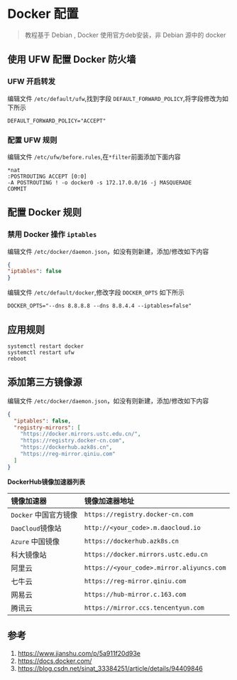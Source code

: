 # Docker 配置

> 教程基于 Debian , Docker 使用官方deb安装，非 Debian 源中的 docker

## 使用 UFW 配置 Docker 防火墙 

### UFW 开启转发

编辑文件 `/etc/default/ufw`,找到字段 `DEFAULT_FORWARD_POLICY`,将字段修改为如下所示

```
DEFAULT_FORWARD_POLICY="ACCEPT"
```

### 配置 UFW 规则

编辑文件 `/etc/ufw/before.rules`,在`*filter`前面添加下面内容

```
*nat
:POSTROUTING ACCEPT [0:0]
-A POSTROUTING ! -o docker0 -s 172.17.0.0/16 -j MASQUERADE
COMMIT
```

## 配置 Docker 规则

### 禁用 Docker 操作 `iptables`

编辑文件 `/etc/docker/daemon.json`，如没有则新建，添加/修改如下内容

```json
{
"iptables": false
}
```

编辑文件 `/etc/default/docker`,修改字段 `DOCKER_OPTS` 如下所示

```
DOCKER_OPTS="--dns 8.8.8.8 --dns 8.8.4.4 --iptables=false"
```

## 应用规则

```
systemctl restart docker
systemctl restart ufw
reboot
```

## 添加第三方镜像源

编辑文件 `/etc/docker/daemon.json`，如没有则新建，添加/修改如下内容

```json
{
  "iptables": false,
  "registry-mirrors": [
    "https://docker.mirrors.ustc.edu.cn/",
    "https://registry.docker-cn.com",
    "https://dockerhub.azk8s.cn",
    "https://reg-mirror.qiniu.com"
  ]
}
```

**DockerHub镜像加速器列表**

| 镜像加速器          | 镜像加速器地址                            |
| :------------------ | :---------------------------------------- |
| `Docker` 中国官方镜像 | `https://registry.docker-cn.com`         |
| `DaoCloud`镜像站    | `http://<your_code>.m.daocloud.io`        |
| `Azure` 中国镜像    | `https://dockerhub.azk8s.cn`              |
| 科大镜像站          | `https://docker.mirrors.ustc.edu.cn`      |
| 阿里云              | `https://<your_code>.mirror.aliyuncs.com` |
| 七牛云              | `https://reg-mirror.qiniu.com`            |
| 网易云              | `https://hub-mirror.c.163.com`            |
| 腾讯云              | `https://mirror.ccs.tencentyun.com`       |


## 参考

1. https://www.jianshu.com/p/5a911f20d93e
2. https://docs.docker.com/
3. https://blog.csdn.net/sinat_33384251/article/details/94409846